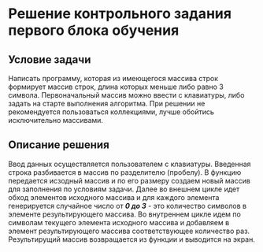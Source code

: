 # Решение контрольного задания первого блока обучения

## Условие задачи

Написать программу, которая из имеющегося массива строк формирует массив строк, длина которых меньше либо равно 3 символа. Первоначальный массив можно ввести с клавиатуры, либо задать на старте выполнения алгоритма. При решении не рекомендуется пользоваться коллекциями, лучше обойтись исключительно массивами.

## Описание решения

Ввод данных осуществляется пользователем с клавиатуры. Введенная строка разбивается в массив по разделителю (пробелу). 
В функцию передается исзодный массив и по его размеру создаем новый массив для заполнения по условиям задачи.
Далее во внешнем цикле идет обход элементов исходного массива и для каждого элемента генерируется случайное число от __*0 до 3*__ - это количество символов в элементе результирующего массива. Во внутреннем цикле идем по символам текущего элемента исходного массива и добавляем в элемент результирующего массива соответствующее количество раз. 
Результирущий массив возвращается из функции и выводится на экран.
